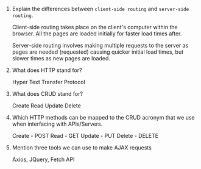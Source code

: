 1.  Explain the differences between `client-side routing` and `server-side routing`.

    Client-side routing takes place on the client's computer within the browser. All the pages
    are loaded initially for faster load times after.

    Server-side routing involves making multiple requests to the server as pages are needed (requested)
    causing quicker initial load times, but slower times as new pages are loaded.

1.  What does HTTP stand for?

    Hyper Text Transfer Protocol

1.  What does CRUD stand for?

    Create Read Update Delete

1.  Which HTTP methods can be mapped to the CRUD acronym that we use when interfacing with APIs/Servers.

    Create - POST
    Read - GET
    Update - PUT
    Delete - DELETE

1.  Mention three tools we can use to make AJAX requests

    Axios, JQuery, Fetch API
